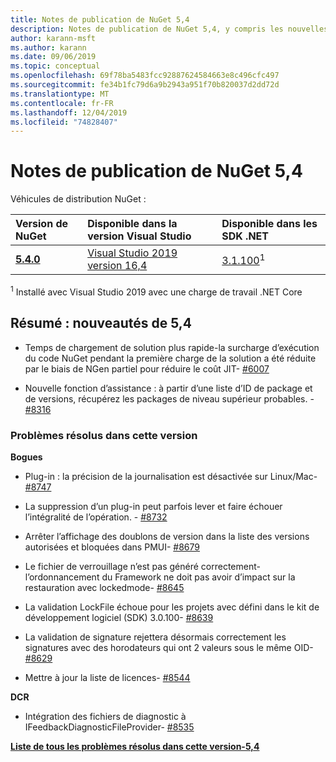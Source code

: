 ```yaml
---
title: Notes de publication de NuGet 5,4
description: Notes de publication de NuGet 5,4, y compris les nouvelles fonctionnalités, les correctifs de bogues et DCR.
author: karann-msft
ms.author: karann
ms.date: 09/06/2019
ms.topic: conceptual
ms.openlocfilehash: 69f78ba5483fcc92887624584663e8c496cfc497
ms.sourcegitcommit: fe34b1fc79d6a9b2943a951f70b820037d2dd72d
ms.translationtype: MT
ms.contentlocale: fr-FR
ms.lasthandoff: 12/04/2019
ms.locfileid: "74828407"
---
```

# <a name="nuget-54-release-notes"></a>Notes de publication de NuGet 5,4

Véhicules de distribution NuGet :

| Version de NuGet | Disponible dans la version Visual Studio| Disponible dans les SDK .NET|
|:---|:---|:---|
| [**5.4.0**](https://nuget.org/downloads) | [Visual Studio 2019 version 16,4](https://visualstudio.microsoft.com/downloads/) | [3.1.100](https://dotnet.microsoft.com/download/dotnet-core/3.1)<sup>1</sup> |

<sup>1</sup> Installé avec Visual Studio 2019 avec une charge de travail .NET Core

## <a name="summary-whats-new-in-54"></a>Résumé : nouveautés de 5,4

* Temps de chargement de solution plus rapide-la surcharge d’exécution du code NuGet pendant la première charge de la solution a été réduite par le biais de NGen partiel pour réduire le coût JIT- [#6007](https://github.com/NuGet/Home/issues/6007)

* Nouvelle fonction d’assistance : à partir d’une liste d’ID de package et de versions, récupérez les packages de niveau supérieur probables. - [#8316](https://github.com/NuGet/Home/issues/8316)

### <a name="issues-fixed-in-this-release"></a>Problèmes résolus dans cette version

**Bogues**

* Plug-in : la précision de la journalisation est désactivée sur Linux/Mac- [#8747](https://github.com/NuGet/Home/issues/8747)

* La suppression d’un plug-in peut parfois lever et faire échouer l’intégralité de l’opération. - [#8732](https://github.com/NuGet/Home/issues/8732)

* Arrêter l’affichage des doublons de version dans la liste des versions autorisées et bloquées dans PMUI- [#8679](https://github.com/NuGet/Home/issues/8679)

* Le fichier de verrouillage n’est pas généré correctement-l’ordonnancement du Framework ne doit pas avoir d’impact sur la restauration avec lockedmode- [#8645](https://github.com/NuGet/Home/issues/8645)

* La validation LockFile échoue pour les projets avec <RuntimeIdentifiers> défini dans le kit de développement logiciel (SDK) 3.0.100- [#8639](https://github.com/NuGet/Home/issues/8639)

* La validation de signature rejettera désormais correctement les signatures avec des horodateurs qui ont 2 valeurs sous le même OID- [#8629](https://github.com/NuGet/Home/issues/8629)

* Mettre à jour la liste de licences- [#8544](https://github.com/NuGet/Home/issues/8544)

**DCR**

* Intégration des fichiers de diagnostic à IFeedbackDiagnosticFileProvider- [#8535](https://github.com/NuGet/Home/issues/8535)

**[Liste de tous les problèmes résolus dans cette version-5,4](https://github.com/nuget/home/issues?q=is%3Aissue+is%3Aclosed+milestone%3A%225.4")**
